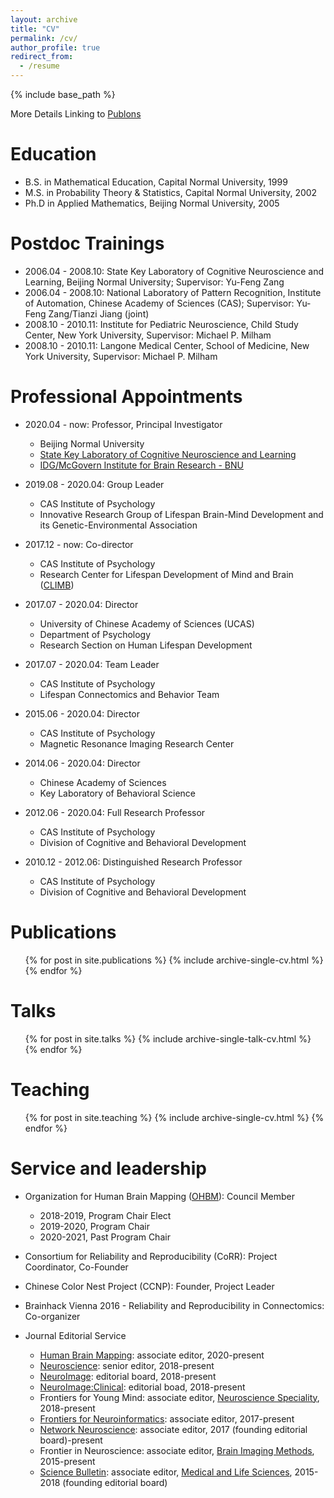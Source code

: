 ```yaml
---
layout: archive
title: "CV"
permalink: /cv/
author_profile: true
redirect_from:
  - /resume
---
```


{% include base_path %}

More Details Linking to [Publons](https://publons.com/researcher/1242801/xi-nian-zuo)

Education
======
* B.S. in Mathematical Education, Capital Normal University, 1999
* M.S. in Probability Theory & Statistics, Capital Normal University, 2002
* Ph.D in Applied Mathematics, Beijing Normal University, 2005

Postdoc Trainings
======
* 2006.04 - 2008.10: State Key Laboratory of Cognitive Neuroscience and Learning, Beijing Normal University; Supervisor: Yu-Feng Zang
* 2006.04 - 2008.10: National Laboratory of Pattern Recognition, Institute of Automation, Chinese Academy of Sciences (CAS); Supervisor: Yu-Feng Zang/Tianzi Jiang (joint)
* 2008.10 - 2010.11: Institute for Pediatric Neuroscience, Child Study Center, New York University, Supervisor: Michael P. Milham
* 2008.10 - 2010.11: Langone Medical Center, School of Medicine, New York University, Supervisor: Michael P. Milham

Professional Appointments
======
* 2020.04 - now: Professor, Principal Investigator
  * Beijing Normal University
  * [State Key Laboratory of Cognitive Neuroscience and Learning](http://brain.bnu.edu.cn/en/Home)
  * [IDG/McGovern Institute for Brain Research - BNU](http://imibr.bnu.edu.cn/en)

* 2019.08 - 2020.04: Group Leader
  * CAS Institute of Psychology
  * Innovative Research Group of Lifespan Brain-Mind Development and its Genetic-Environmental Association
  
* 2017.12 - now: Co-director
  * CAS Institute of Psychology
  * Research Center for Lifespan Development of Mind and Brain ([CLIMB](https://climbgroup.org))

* 2017.07 - 2020.04: Director
  * University of Chinese Academy of Sciences (UCAS)
  * Department of Psychology
  * Research Section on Human Lifespan Development 
  
* 2017.07 - 2020.04: Team Leader
  * CAS Institute of Psychology
  * Lifespan Connectomics and Behavior Team

* 2015.06 - 2020.04: Director
  * CAS Institute of Psychology
  * Magnetic Resonance Imaging Research Center
  
* 2014.06 - 2020.04: Director
  * Chinese Academy of Sciences
  * Key Laboratory of Behavioral Science
  
* 2012.06 - 2020.04: Full Research Professor
  * CAS Institute of Psychology
  * Division of Cognitive and Behavioral Development
  
* 2010.12 - 2012.06: Distinguished Research Professor
  * CAS Institute of Psychology
  * Division of Cognitive and Behavioral Development
  
Publications
======
  <ul>{% for post in site.publications %}
    {% include archive-single-cv.html %}
  {% endfor %}</ul>
  
Talks
======
  <ul>{% for post in site.talks %}
    {% include archive-single-talk-cv.html %}
  {% endfor %}</ul>
  
Teaching
======
  <ul>{% for post in site.teaching %}
    {% include archive-single-cv.html %}
  {% endfor %}</ul>
  
Service and leadership
======
* Organization for Human Brain Mapping ([OHBM](https://www.humanbrainmapping.org)): Council Member
  * 2018-2019, Program Chair Elect
  * 2019-2020, Program Chair 
  * 2020-2021, Past Program Chair
  
* Consortium for Reliability and Reproducibility (CoRR): Project Coordinator, Co-Founder

* Chinese Color Nest Project (CCNP): Founder, Project Leader

* Brainhack Vienna 2016 - Reliability and Reproducibility in Connectomics: Co-organizer

* Journal Editorial Service
  * [Human Brain Mapping](https://onlinelibrary.wiley.com/journal/10970193): associate editor, 2020-present
  * [Neuroscience](https://www.editorialmanager.com/nsc/default.aspx): senior editor, 2018-present
  * [NeuroImage](https://www.sciencedirect.com/journal/neuroimage/about/editorial-board): editorial board, 2018-present
  * [NeuroImage:Clinical](https://www.sciencedirect.com/journal/neuroimage-clinical/about/editorial-board): editorial boad, 2018-present
  * Frontiers for Young Mind: associate editor, [Neuroscience Speciality](https://kids.frontiersin.org/specialties/neuroscience), 2018-present
  * [Frontiers for Neuroinformatics](https://www.frontiersin.org/journals/neuroinformatics): associate editor, 2017-present
  * [Network Neuroscience](https://www.mitpressjournals.org/journals/netn/editorial): associate editor, 2017 (founding editorial board)-present
  * Frontier in Neuroscience: associate editor, [Brain Imaging Methods](https://www.frontiersin.org/journals/all/sections/brain-imaging-methods), 2015-present
  * [Science Bulletin](https://www.sciencedirect.com/journal/science-bulletin): associate editor, [Medical and Life Sciences](https://mc03.manuscriptcentral.com/csb), 2015-2018 (founding editorial board)
